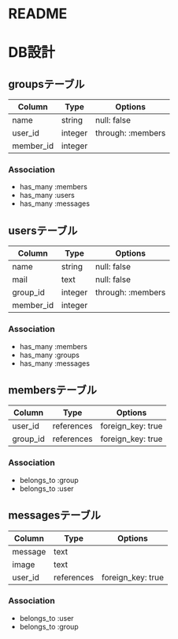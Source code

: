# README

# DB設計

## groupsテーブル

|Column|Type|Options|
|------|----|-------|
|name|string|null: false|
|user_id|integer|through: :members|
|member_id|integer|

### Association
- has_many :members
- has_many :users
- has_many :messages


## usersテーブル

|Column|Type|Options|
|------|----|-------|
|name|string|null: false|
|mail|text|null: false|
|group_id|integer|through: :members|
|member_id|integer|

### Association
- has_many :members
- has_many :groups
- has_many :messages


## membersテーブル

|Column|Type|Options|
|------|----|-------|
|user_id|references|foreign_key: true|
|group_id|references|foreign_key: true|

### Association
- belongs_to :group
- belongs_to :user


## messagesテーブル

|Column|Type|Options|
|------|----|-------|
|message|text|
|image|text|
|user_id|references|foreign_key: true|

### Association
- belongs_to :user
- belongs_to :group

